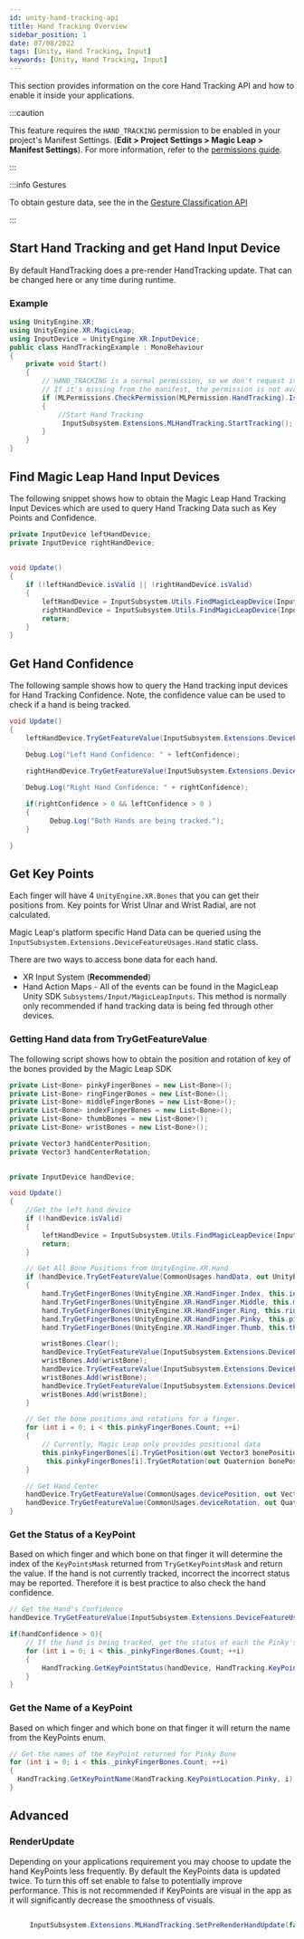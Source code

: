 ```yaml
---
id: unity-hand-tracking-api
title: Hand Tracking Overview
sidebar_position: 1
date: 07/08/2022
tags: [Unity, Hand Tracking, Input]
keywords: [Unity, Hand Tracking, Input]
---
```


This section provides information on the core Hand Tracking API and how to enable it inside your applications.

:::caution

This feature requires the `HAND_TRACKING` permission to be enabled in your project's Manifest Settings. (**Edit > Project Settings > Magic Leap > Manifest Settings**). For more information, refer to the [permissions guide](/versioned_docs/version-31-Aug-2023/guides/unity/permissions/declaring-permissions.md).

:::


:::info Gestures

To obtain gesture data, see the in the [Gesture Classification API](docs/guides/unity/input/gesture-classification/unity-gesture-classification-overview.md)

:::

## Start Hand Tracking and get Hand Input Device

By default HandTracking does a pre-render HandTracking update. That can be changed here or any time during runtime.

### Example

```csharp showLineNumbers
using UnityEngine.XR;
using UnityEngine.XR.MagicLeap;
using InputDevice = UnityEngine.XR.InputDevice;
public class HandTrackingExample : MonoBehaviour
{
    private void Start()
    {
        // HAND_TRACKING is a normal permission, so we don't request it at runtime. It is auto-granted if included in the app manifest.
        // If it's missing from the manifest, the permission is not available.
        if (MLPermissions.CheckPermission(MLPermission.HandTracking).IsOk)
        {
            //Start Hand Tracking
             InputSubsystem.Extensions.MLHandTracking.StartTracking();
        }
    }
}
```

## Find Magic Leap Hand Input Devices

The following snippet shows how to obtain the Magic Leap Hand Tracking Input Devices which are used to query Hand Tracking Data such as Key Points and Confidence.

```csharp
private InputDevice leftHandDevice;
private InputDevice rightHandDevice;
 
 
void Update()
{
    if (!leftHandDevice.isValid || !rightHandDevice.isValid)
    {
        leftHandDevice = InputSubsystem.Utils.FindMagicLeapDevice(InputDeviceCharacteristics.HandTracking | InputDeviceCharacteristics.Left);
        rightHandDevice = InputSubsystem.Utils.FindMagicLeapDevice(InputDeviceCharacteristics.HandTracking | InputDeviceCharacteristics.Right);
        return;
    }
}
```

## Get Hand Confidence

The following sample shows how to query the Hand tracking input devices for Hand Tracking Confidence. Note, the confidence value can be used to check if a hand is being tracked.

```csharp
void Update()
{
    leftHandDevice.TryGetFeatureValue(InputSubsystem.Extensions.DeviceFeatureUsages.Hand.Confidence, out float leftConfidence);

    Debug.Log("Left Hand Confidence: " + leftConfidence);

    rightHandDevice.TryGetFeatureValue(InputSubsystem.Extensions.DeviceFeatureUsages.Hand.Confidence, out float rightConfidence);
    
    Debug.Log("Right Hand Confidence: " + rightConfidence);

    if(rightConfidence > 0 && leftConfidence > 0 )
    {
          Debug.Log("Both Hands are being tracked.");
    }

}
```

## Get Key Points

Each finger will have 4 `UnityEngine.XR.Bones` that you can get their positions from. Key points for Wrist Ulnar and Wrist Radial, are not calculated.

Magic Leap's platform specific Hand Data can be queried using the `InputSubsystem.Extensions.DeviceFeatureUsages.Hand` static class.

There are two ways to access bone data for each hand.

- XR Input System (**Recommended**)
- Hand Action Maps - All of the events can be found in the MagicLeap Unity SDK `Subsystems/Input/MagicLeapInputs`. This method is normally only recommended if hand tracking data is being fed through other devices.


### Getting Hand data from TryGetFeatureValue

The following script shows how to obtain the position and rotation of key of the bones provided by the Magic Leap SDK

```csharp
private List<Bone> pinkyFingerBones = new List<Bone>();
private List<Bone> ringFingerBones = new List<Bone>();
private List<Bone> middleFingerBones = new List<Bone>();
private List<Bone> indexFingerBones = new List<Bone>();
private List<Bone> thumbBones = new List<Bone>();
private List<Bone> wristBones = new List<Bone>();

private Vector3 handCenterPosition;
private Vector3 handCenterRotation;
 

private InputDevice handDevice;

void Update()
{
    //Get the left hand device
    if (!handDevice.isValid)
    {
        leftHandDevice = InputSubsystem.Utils.FindMagicLeapDevice(InputDeviceCharacteristics.HandTracking | InputDeviceCharacteristics.Left);
        return;
    }

    // Get All Bone Positions from UnityEngine.XR.Hand
    if (handDevice.TryGetFeatureValue(CommonUsages.handData, out UnityEngine.XR.Hand hand))
    {
        hand.TryGetFingerBones(UnityEngine.XR.HandFinger.Index, this.indexFingerBones);
        hand.TryGetFingerBones(UnityEngine.XR.HandFinger.Middle, this.middleFingerBones);
        hand.TryGetFingerBones(UnityEngine.XR.HandFinger.Ring, this.ringFingerBones);
        hand.TryGetFingerBones(UnityEngine.XR.HandFinger.Pinky, this.pinkyFingerBones);
        hand.TryGetFingerBones(UnityEngine.XR.HandFinger.Thumb, this.thumbBones);

        wristBones.Clear();
        handDevice.TryGetFeatureValue(InputSubsystem.Extensions.DeviceFeatureUsages.Hand.WristCenter, out Bone wristBone);
        wristBones.Add(wristBone);
        handDevice.TryGetFeatureValue(InputSubsystem.Extensions.DeviceFeatureUsages.Hand.WristRadial, out wristBone);
        wristBones.Add(wristBone);
        handDevice.TryGetFeatureValue(InputSubsystem.Extensions.DeviceFeatureUsages.Hand.WristUlnar, out wristBone);
        wristBones.Add(wristBone);
    }

    // Get the bone positions and rotations for a finger.
    for (int i = 0; i < this.pinkyFingerBones.Count; ++i)
    {
        // Currently, Magic Leap only provides positional data
        this.pinkyFingerBones[i].TryGetPosition(out Vector3 bonePosition);
         this.pinkyFingerBones[i].TryGetRotation(out Quaternion bonePosition);
    }

    // Get Hand Center
    handDevice.TryGetFeatureValue(CommonUsages.devicePosition, out Vector3 handCenterPosition);
    handDevice.TryGetFeatureValue(CommonUsages.deviceRotation, out Quaternion handCenterRotation);
}
```

### Get the Status of a KeyPoint

Based on which finger and which bone on that finger it will determine the index of the `KeyPointsMask` returned from `TryGetKeyPointsMask` and return the value. If the hand is not currently tracked, incorrect the incorrect status may be reported. Therefore it is best practice to also check the hand confidence.

```csharp
// Get the Hand's Confidence
handDevice.TryGetFeatureValue(InputSubsystem.Extensions.DeviceFeatureUsages.Hand.Confidence, out float handConfidence);

if(handConfidence > 0){
    // If the hand is being tracked, get the status of each the Pinky's KeyPoints. 
    for (int i = 0; i < this._pinkyFingerBones.Count; ++i)
    {
        HandTracking.GetKeyPointStatus(handDevice, HandTracking.KeyPointLocation.Pinky, i)
    }
}
```

### Get the Name of a KeyPoint

Based on which finger and which bone on that finger it will return the name from the KeyPoints enum.

```csharp
// Get the names of the KeyPoint returned for Pinky Bone
for (int i = 0; i < this._pinkyFingerBones.Count; ++i)
{
  HandTracking.GetKeyPointName(HandTracking.KeyPointLocation.Pinky, i)
}
```

## Advanced

### RenderUpdate

Depending on your applications requirement you may choose to update the hand KeyPoints less frequently. By default the KeyPoints data is updated twice. To turn this off set enable to false to potentially improve performance. This is not recommended if KeyPoints are visual in the app as it will significantly decrease the smoothness of visuals.

```csharp
     
     InputSubsystem.Extensions.MLHandTracking.SetPreRenderHandUpdate(false);

```

